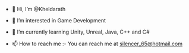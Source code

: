 - 👋 Hi, I’m @Kheldarath
- 👀 I’m interested in Game Development
- 🌱 I’m currently learning Unity, Unreal, Java, C++ and C#

- 📫 How to reach me :- You can reach me at silencer_65@hotmail.com

<!---
Kheldarath/Kheldarath is a ✨ special ✨ repository because its `README.md` (this file) appears on your GitHub profile.
You can click the Preview link to take a look at your changes.
--->
